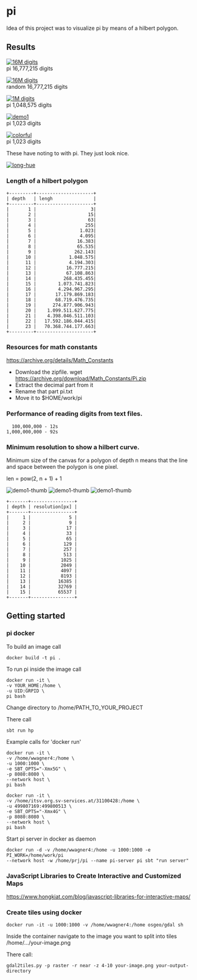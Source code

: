 # pi

Idea of this project was to visualize pi by means of a hilbert polygon.

## Results

[![16M digits](src/main/resources/minwidth-12-8193-thumb.png)](src/main/resources/minwidth-12-8193.png)   
pi 16,777,215 digits

[![16M digits](src/main/resources/minwidth-random-12-8193-thumb.png)](src/main/resources/minwidth-random-12-8193.png)   
random 16,777,215 digits

[![1M digits](src/main/resources/minwidth-10-2049-thumb.png)](src/main/resources/minwidth-10-2049.png)   
pi 1,048,575 digits

[![demo1](src/main/resources/demo1-thumb.png)](src/main/resources/demo1.png)   
pi 1,023 digits

[![colorful](src/main/resources/pi-5-colorful-thumb.png)](src/main/resources/pi-5-colorful.png)   
pi 1,023 digits  

These have noting to with pi. They just look nice.

[![long-hue](src/main/resources/inc-color-hue-long-XL-thumb.png)](src/main/resources/inc-color-hue-long-XL.png)

### Length of a hilbert polygon

```
+---------+---------------------+
| depth   | lengh               |
+---------+---------------------+
|       1 |                    3|
|       2 |                   15|
|       3 |                   63|
|       4 |                  255|
|       5 |                1.023|
|       6 |                4.095|
|       7 |               16.383|
|       8 |               65.535|
|       9 |              262.143|
|      10 |            1.048.575|
|      11 |            4.194.303|
|      12 |           16.777.215|
|      13 |           67.108.863|
|      14 |          268.435.455|
|      15 |        1.073.741.823|
|      16 |        4.294.967.295|
|      17 |       17.179.869.183|
|      18 |       68.719.476.735|
|      19 |      274.877.906.943|
|      20 |    1.099.511.627.775|
|      21 |    4.398.046.511.103|
|      22 |   17.592.186.044.415|
|      23 |   70.368.744.177.663|
+---------+---------------------+
```
### Resources for math constants

https://archive.org/details/Math_Constants

* Download the zipfile. wget https://archive.org/download/Math_Constants/Pi.zip
* Extract the decimal part from it
* Rename that part pi.txt
* Move it to $HOME/work/pi

### Performance of reading digits from text files.

```
  100,000,000 - 12s
1,000,000,000 - 92s
```
### Minimum resolution to show a hilbert curve.

Minimum size of the canvas for a polygon of depth n means
that the line and space between the polygon is one pixel. 

len = pow(2, n + 1) + 1

![demo1-thumb](src/main/resources/res1.png)
![demo1-thumb](src/main/resources/res2.png)
![demo1-thumb](src/main/resources/res3.png)

```text
+-------+----------------+
| depth | resolution[px] |
+-------+----------------+
|     1 |              5 |
|     2 |              9 |
|     3 |             17 |
|     4 |             33 |
|     5 |             65 |
|     6 |            129 |
|     7 |            257 |
|     8 |            513 |
|     9 |           1025 |
|    10 |           2049 |
|    11 |           4097 |
|    12 |           8193 |
|    13 |          16385 |
|    14 |          32769 |
|    15 |          65537 |
+-------+----------------+
```

## Getting started

### pi docker

To build an image call
```
docker build -t pi .
```

To run pi inside the image call
```
docker run -it \
-v YOUR_HOME:/home \
-u UID:GRPID \
pi bash
````

Change directory to /home/PATH_TO_YOUR_PROJECT

There call
```
sbt run hp
```

Example calls for 'docker run'
```
docker run -it \
-v /home/wwagner4:/home \
-u 1000:1000 \
-e SBT_OPTS="-Xmx5G" \
-p 8080:8080 \
--network host \
pi bash
```

```
docker run -it \
-v /home/itsv.org.sv-services.at/31100428:/home \
-u 499807169:499800513 \
-e SBT_OPTS="-Xmx4G" \
-p 8080:8080 \
--network host \
pi bash
```

Start pi server in docker as daemon
```
docker run -d -v /home/wwagner4:/home -u 1000:1000 -e PI_WORK=/home/work/pi 
--network host -w /home/prj/pi --name pi-server pi sbt "run server"
```

### JavaScript Libraries to Create Interactive and Customized Maps

https://www.hongkiat.com/blog/javascript-libraries-for-interactive-maps/

### Create tiles using docker

```
docker run -it -u 1000:1000 -v /home/wwagner4:/home osgeo/gdal sh
```

Inside the container navigate to the image you want to split into tiles /home/.../your-image.png

There call:
```
gdal2tiles.py -p raster -r near -z 4-10 your-image.png your-output-directory
```
